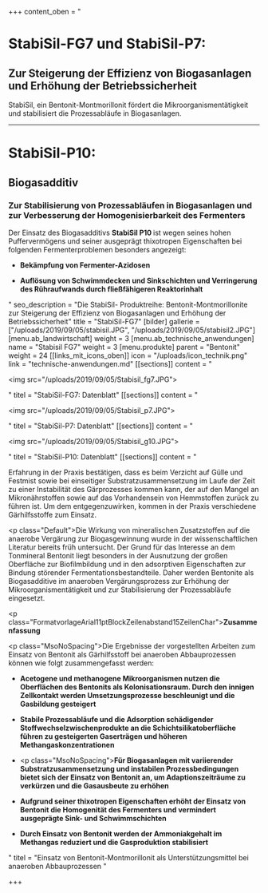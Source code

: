 +++
content_oben = "<h1>StabiSil-FG7 und StabiSil-P7:</h1><h2>Zur Steigerung der Effizienz von Biogasanlagen und Erhöhung der Betriebssicherheit</h2><p>StabiSil, ein Bentonit-Montmorillonit fördert die Mikroorganismentätigkeit und stabilisiert die Prozessabläufe in Biogasanlagen.</p><hr><h1>StabiSil-P10:</h1><h2>Biogasadditiv</h2><h3>Zur Stabilisierung von Prozessabläufen in Biogasanlagen und zur Verbesserung der Homogenisierbarkeit des Fermenters</h3><p>Der Einsatz des Biogasadditivs <strong>StabiSil P10 </strong>ist wegen seines hohen Puffervermögens und seiner ausgeprägt thixotropen Eigenschaften bei folgenden Fermenterproblemen besonders angezeigt:</p><ul><li><p><strong>Bekämpfung von Fermenter-Azidosen</strong></p></li><li><p><strong>Auflösung von Schwimmdecken und Sinkschichten und Verringerung des Rühraufwands durch fließfähigeren Reaktorinhalt</strong></p></li></ul>"
seo_description = "Die StabiSil- Produktreihe: Bentonit-Montmorillonite zur Steigerung der Effizienz von Biogasanlagen und Erhöhung der Betriebssicherheit"
title = "StabiSil-FG7"
[bilder]
gallerie = ["/uploads/2019/09/05/stabisil.JPG", "/uploads/2019/09/05/stabisil2.JPG"]
[menu.ab_landwirtschaft]
weight = 3
[menu.ab_technische_anwendungen]
name = "Stabisil FG7"
weight = 3
[menu.produkte]
parent = "Bentonit"
weight = 24
[[links_mit_icons_oben]]
icon = "/uploads/icon_technik.png"
link = "technische-anwendungen.md"
[[sections]]
content = "<p><img src=\"/uploads/2019/09/05/Stabisil_fg7.JPG\"></p>"
titel = "StabiSil-FG7: Datenblatt"
[[sections]]
content = "<p><img src=\"/uploads/2019/09/05/Stabisil_p7.JPG\"></p>"
titel = "StabiSil-P7: Datenblatt"
[[sections]]
content = "<p><img src=\"/uploads/2019/09/05/Stabisil_g10.JPG\"></p>"
titel = "StabiSil-P10: Datenblatt"
[[sections]]
content = "<p>Erfahrung in der Praxis bestätigen, dass es beim Verzicht auf Gülle und Festmist sowie bei einseitiger Substratzusammensetzung im Laufe der Zeit zu einer Instabilität des Gärprozesses kommen kann, der auf den Mangel an Mikronährstoffen sowie auf das Vorhandensein von Hemmstoffen zurück zu führen ist. Um dem entgegenzuwirken, kommen in der Praxis verschiedene Gärhilfsstoffe zum Einsatz.</p><p class=\"Default\">Die Wirkung von mineralischen Zusatzstoffen auf die anaerobe Vergärung zur Biogasgewinnung wurde in der wissenschaftlichen Literatur bereits früh untersucht. Der Grund für das Interesse an dem Tonmineral Bentonit liegt besonders in der Ausnutzung der großen Oberfläche zur Biofilmbildung und in den adsorptiven Eigenschaften zur Bindung störender Fermentationsbestandteile. Daher werden Bentonite als Biogasadditive im anaeroben Vergärungsprozess zur Erhöhung der Mikroorganismentätigkeit und zur Stabilisierung der Prozessabläufe eingesetzt.</p><p class=\"FormatvorlageArial11ptBlockZeilenabstand15ZeilenChar\"><strong>Zusammenfassung</strong></p><p class=\"MsoNoSpacing\">Die Ergebnisse der vorgestellten Arbeiten zum Einsatz von Bentonit als Gärhilfsstoff bei anaeroben Abbauprozessen können wie folgt zusammengefasst werden:</p><ul><li><p><strong>Acetogene und methanogene Mikroorganismen nutzen die Oberflächen des Bentonits als Kolonisationsraum. Durch den innigen Zellkontakt werden Umsetzungsprozesse beschleunigt und die Gasbildung gesteigert</strong></p><p></p></li><li><p><strong>Stabile Prozessabläufe und die Adsorption schädigender Stoffwechselzwischenprodukte an die Schichtsilikatoberfläche führen zu gesteigerten Gaserträgen und höheren Methangaskonzentrationen</strong></p><p></p></li><li><p class=\"MsoNoSpacing\"><strong>Für Biogasanlagen mit variierender Substratzusammensetzung und instabilen Prozessbedingungen bietet sich der Einsatz von Bentonit an, um Adaptionszeiträume zu verkürzen und die Gasausbeute zu erhöhen</strong></p><p></p></li><li><p><strong>Aufgrund seiner thixotropen Eigenschaften erhöht der Einsatz von Bentonit die Homogenität des Fermenters und vermindert ausgeprägte Sink- und Schwimmschichten</strong></p><p></p></li><li><p><strong>Durch Einsatz von Bentonit werden der Ammoniakgehalt im Methangas reduziert und die Gasproduktion stabilisiert</strong></p></li></ul>"
titel = "Einsatz von Bentonit-Montmorillonit als Unterstützungsmittel bei anaeroben Abbauprozessen "

+++
